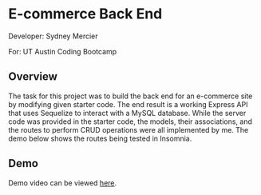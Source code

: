# E-commerce Back End

Developer: Sydney Mercier

For: UT Austin Coding Bootcamp

## Overview

The task for this project was to build the back end for an e-commerce site by modifying given starter code. The end result is a working Express API that uses Sequelize to interact with a MySQL database. While the server code was provided in the starter code, the models, their associations, and the routes to perform CRUD operations were all implemented by me. The demo below shows the routes being tested in Insomnia.

## Demo

Demo video can be viewed [here](https://drive.google.com/file/d/1v88MgQ4oZ-uXeHyXHir1d4ustCv5csdI/view).